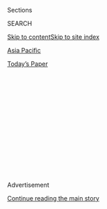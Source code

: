 <div id="app">

<div>

<div>

<div>

<div class="NYTAppHideMasthead css-1q2w90k e1suatyy0">

<div class="section css-ui9rw0 e1suatyy2">

<div class="css-eph4ug er09x8g0">

<div class="css-6n7j50">

</div>

<span class="css-1dv1kvn">Sections</span>

<div class="css-10488qs">

<span class="css-1dv1kvn">SEARCH</span>

</div>

[Skip to content](#site-content)[Skip to site index](#site-index)

</div>

<div id="masthead-section-label" class="css-1wr3we4 eaxe0e00">

[Asia
Pacific](https://www.nytimes.com/section/world/asia)

</div>

<div class="css-10698na e1huz5gh0">

</div>

</div>

<div id="masthead-bar-one" class="section hasLinks css-15hmgas e1csuq9d3">

<div class="css-uqyvli e1csuq9d0">

</div>

<div class="css-1uqjmks e1csuq9d1">

</div>

<div class="css-9e9ivx">

[](https://myaccount.nytimes.com/auth/login?response_type=cookie&client_id=vi)

</div>

<div class="css-1bvtpon e1csuq9d2">

[Today’s
Paper](https://www.nytimes.com/section/todayspaper)

</div>

</div>

</div>

</div>

<div data-aria-hidden="false">

<div id="site-content" data-role="main">

<div>

<div class="css-1aor85t" style="opacity:0.000000001;z-index:-1;visibility:hidden">

<div class="css-1hqnpie">

<div class="css-epjblv">

<span class="css-17xtcya">[Asia
Pacific](/section/world/asia)</span><span class="css-x15j1o">|</span><span class="css-fwqvlz">A
Prosperous China Says ‘Men Preferred,’ and Women
Lose</span>

</div>

<div class="css-k008qs">

<div class="css-1iwv8en">

<span class="css-18z7m18"></span>

<div>

</div>

</div>

<span class="css-1n6z4y">https://nyti.ms/2lgkBV6</span>

<div class="css-1705lsu">

<div class="css-4xjgmj">

<div class="css-4skfbu" data-role="toolbar" data-aria-label="Social Media Share buttons, Save button, and Comments Panel with current comment count" data-testid="share-tools">

  - 
  - 
  - 
  - 
    
    <div class="css-6n7j50">
    
    </div>

  - 
  - 

</div>

</div>

</div>

</div>

</div>

</div>

<div id="NYT_TOP_BANNER_REGION" class="css-13pd83m">

</div>

<div id="top-wrapper" class="css-1sy8kpn">

<div id="top-slug" class="css-l9onyx">

Advertisement

</div>

[Continue reading the main
story](#after-top)

<div class="ad top-wrapper" style="text-align:center;height:100%;display:block;min-height:250px">

<div id="top" class="place-ad" data-position="top" data-size-key="top">

</div>

</div>

<div id="after-top">

</div>

</div>

<div id="sponsor-wrapper" class="css-1hyfx7x">

<div id="sponsor-slug" class="css-19vbshk">

Supported by

</div>

[Continue reading the main
story](#after-sponsor)

<div id="sponsor" class="ad sponsor-wrapper" style="text-align:center;height:100%;display:block">

</div>

<div id="after-sponsor">

</div>

</div>

<div class="css-1vkm6nb ehdk2mb0">

# A Prosperous China Says ‘Men Preferred,’ and Women Lose

</div>

<div class="css-79elbk" data-testid="photoviewer-wrapper">

<div class="css-z3e15g" data-testid="photoviewer-wrapper-hidden">

</div>

<div class="css-1a48zt4 ehw59r15" data-testid="photoviewer-children">

![<span class="css-16f3y1r e13ogyst0" data-aria-hidden="true">A couple
taking wedding photos in the southwestern Chinese city of Chongqing.
China’s economic gains have disproportionately benefited
men.</span><span class="css-cnj6d5 e1z0qqy90" itemprop="copyrightHolder"><span class="css-1ly73wi e1tej78p0">Credit...</span><span><span>Lam
Yik Fei for The New York
Times</span></span></span>](https://static01.nyt.com/images/2019/05/24/world/00china-women-top/merlin_139349787_ac284300-6802-48df-be86-75a3b19d7815-articleLarge.jpg?quality=75&auto=webp&disable=upscale)

</div>

</div>

<div class="css-xt80pu e12qa4dv0">

<div class="css-18e8msd">

<div class="css-vp77d3 epjyd6m0">

<div class="css-1baulvz">

By [<span class="css-1baulvz last-byline" itemprop="name">Amy
Qin</span>](https://www.nytimes.com/by/amy-qin)

</div>

</div>

  - July 16,
    2019

  - 
    
    <div class="css-4xjgmj">
    
    <div class="css-d8bdto" data-role="toolbar" data-aria-label="Social Media Share buttons, Save button, and Comments Panel with current comment count" data-testid="share-tools">
    
      - 
      - 
      - 
      - 
        
        <div class="css-6n7j50">
        
        </div>
    
      - 
      - 
    
    </div>
    
    </div>

</div>

<div class="css-tk9fsr">

[阅读简体中文版](https://cn.nytimes.com/china/20190717/china-women-discrimination/ "Read in Simplified Chinese")[閱讀繁體中文版](https://cn.nytimes.com/china/20190717/china-women-discrimination/zh-hant/ "Read in Traditional Chinese")[Leer
en
español](https://www.nytimes.com/es/2019/07/21/china-discriminacion-genero-mujeres "Read in Spanish")

</div>

</div>

<div class="section meteredContent css-1r7ky0e" name="articleBody" itemprop="articleBody">

<div class="css-1fanzo5 StoryBodyCompanionColumn">

<div class="css-53u6y8">

TIANJIN, China — Bella Wang barely noticed the section on the
application inquiring whether she was married or had children. Employers
in China routinely ask women such questions, and she had encountered
them before in job interviews.

It was a surprise, though, after she accepted a position as a manager at
the company, a big language-training business in the northern city of
Tianjin, when she was told the job came with a condition.

As a married woman without children, she would have to sign a “special
agreement” promising not to get pregnant for two years. If she broke
that promise, the company said, she could be fired, without
compensation.

Ms. Wang, 32, fluent in English with a degree in international trade,
was outraged — but she signed.

</div>

</div>

<div class="css-1fanzo5 StoryBodyCompanionColumn">

<div class="css-53u6y8">

Such agreements [are illegal but increasingly
common](https://www.nytimes.com/2019/02/21/world/china-gender-discrimination-workplace.html?searchResultPosition=5)
in China, where discrimination against women is on the rise. From the
womb to the workplace, from the political arena to the home, women in
China are losing ground at every turn.

Driving this regression in women’s status is a looming aging crisis, and
the relaxing of the draconian “one-child” birth restrictions that
contributed to the graying population. The Communist Party now wants to
try to [stimulate a baby
boom](https://www.nytimes.com/2018/08/11/world/asia/china-one-child-policy-birthrate.html).

But instead of making it easier for women to both work and have
children, China’s leader, Xi Jinping, has led a resurgence in
traditional gender roles that has increasingly pushed women back into
the home.

“When the state policymakers needed women’s hands, they sent them to do
labor,” said [Wang Zheng](https://irwg.umich.edu/people/wang-zheng),
professor of women’s studies and history at the University of Michigan.
“Now they want to push women into marriage and have a bunch of
babies.”

In a stark turnaround from the early decades of Communist rule,
officials now look the other way when employers, reluctant to cover
costs related to maternity leave, openly pick men over women for hiring
and promotions. At home, women are increasingly disadvantaged in divorce
and losing out on gains in the country’s property boom.

</div>

</div>

<div class="css-1fanzo5 StoryBodyCompanionColumn">

<div class="css-53u6y8">

As a result, Chinese women are being squeezed out of the workplace by
employers who penalize them if they have children, and by party
officials urging them to focus on domestic life. At the same time, those
who have managed to keep working are increasingly earning less relative
to men.

</div>

</div>

<div class="css-79elbk" data-testid="photoviewer-wrapper">

<div class="css-z3e15g" data-testid="photoviewer-wrapper-hidden">

</div>

<div class="css-1a48zt4 ehw59r15" data-testid="photoviewer-children">

![<span class="css-16f3y1r e13ogyst0" data-aria-hidden="true">To get her
job, Bella Wang was forced to sign an agreement promising not to get
pregnant for two
years.</span><span class="css-cnj6d5 e1z0qqy90" itemprop="copyrightHolder"><span class="css-1ly73wi e1tej78p0">Credit...</span><span>Giulia
Marchi for The New York
Times</span></span>](https://static01.nyt.com/images/2019/05/24/world/00china-women-1/merlin_152723676_bfff651c-60d2-4eab-b053-431e860f1e68-articleLarge.jpg?quality=75&auto=webp&disable=upscale)

</div>

</div>

<div class="css-1fanzo5 StoryBodyCompanionColumn">

<div class="css-53u6y8">

Mao famously told women they held up “half the sky” and outlawed
arranged marriage and the practice of taking concubines. Despite
political turmoil and persistent bias, Chinese women entered the work
force in record numbers, began to enjoy greater rights and were
celebrated for their economic contributions.

Thirty years ago, when the country first began implementing market
reforms, Chinese women earned just under [80
percent](http://www.stats.gov.cn/tjsj/tjgb/qttjgb/qgqttjgb/200203/t20020331_30606.html)
of what men made. By 2010, according to the [latest official
data](http://www.china.com.cn/zhibo/zhuanti/ch-xinwen/2011-10/21/content_23687810.htm),
the average income of women in Chinese cities had fallen to 67 percent
that of men, and in the countryside 56 percent.

In a break with the Marxist ambition of liberating women from
patriarchal oppression, President Xi has called on women to embrace
their “unique role” in the family and “shoulder the responsibilities of
taking care of the old and young, as well as educating children.”

“No Communist leader before Xi has dared to openly say that women should
shoulder the domestic burden,” Professor Wang said.

Eager to preserve the stability of the family unit, the party has also
done little to help women following a [recent court
ruling](https://www.nytimes.com/2011/09/08/world/asia/08iht-letter08.html)
that weakened their claim to property in divorce proceedings. And with
divorce numbers on the rise, millions of Chinese women have been cut out
of the nation’s real-estate boom, experts say.

</div>

</div>

<div class="css-1fanzo5 StoryBodyCompanionColumn">

<div class="css-53u6y8">

To be sure, with China’s rapid economic transformation, women are
[living
longer](http://www.chinadaily.com.cn/china/2017-07/26/content_30256796.htm),
earning [more money](https://core.ac.uk/download/pdf/41447073.pdf) and
[graduating from
university](https://www.1xuezhe.exuezhe.com/Qk/art/465154?dbcode=1&flag=2&logohome=1)
in greater numbers than ever before.

But the country’s gains have disproportionately benefited men. Gender is
now one of the most important factors behind income inequality in China,
perhaps more so than even the longstanding divide separating Chinese
cities and the countryside, according to a [recent
study](https://onlinelibrary.wiley.com/doi/10.1111/cwe.12266).

Over the past decade, China’s ranking in the World Economic Forum’s
[global gender gap
index](http://www3.weforum.org/docs/WEF_GGGR_2018.pdf) has declined
significantly — from 57th out of 139 countries in 2008 to 103rd in 2018.

China once enjoyed one of the highest rates of female labor force
participation in the world, with nearly three in four women working as
recently as 1990. Now the figure is down to 61 percent, according to the
[International Labor
Organization](https://data.worldbank.org/indicator/sl.tlf.cact.fe.zs).

“When it came to promoting women’s rights, China used to be in the
lead,” said Feng Yuan, a feminist scholar in Beijing. “But now we are
falling
behind.”

</div>

</div>

<div class="css-79elbk" data-testid="photoviewer-wrapper">

<div class="css-z3e15g" data-testid="photoviewer-wrapper-hidden">

</div>

<div class="css-1a48zt4 ehw59r15" data-testid="photoviewer-children">

<div class="css-1xdhyk6 erfvjey0">

<span class="css-1ly73wi e1tej78p0">Image</span>

<div class="css-zjzyr8">

<div data-testid="lazyimage-container" style="height:257.77777777777777px">

</div>

</div>

</div>

<span class="css-16f3y1r e13ogyst0" data-aria-hidden="true">“The
approach to raising children has totally changed,” said Wang Yan, a
stay-at-home mother in the eastern city of Yantai. Many women are
leaving the work force as a
result.</span><span class="css-cnj6d5 e1z0qqy90" itemprop="copyrightHolder"><span class="css-1ly73wi e1tej78p0">Credit...</span><span>Yan
Cong for The New York Times</span></span>

</div>

</div>

<div class="css-1fanzo5 StoryBodyCompanionColumn">

<div class="css-53u6y8">

## ‘Either way, we will lose’

Since signing the special agreement two years ago, Ms. Wang has been
terrified of getting pregnant, and for good reason: In her first months
on the job, a pregnant co-worker was fired.

</div>

</div>

<div class="css-1fanzo5 StoryBodyCompanionColumn">

<div class="css-53u6y8">

Ms. Wang wanted to have a baby, too, she recalled, but signed the
contract because she was excited about the job. Reporting her employer
to the authorities also seemed unlikely to do much good.

“I’m still a Chinese woman,” she said recently in a coffee shop in
Tianjin. “Even though we have some complaints, we cannot risk bringing
them up. Because either way, we will lose.”

Forced to choose between career and family, Ms. Wang chose career. Many
other Chinese women are dropping out of the work force.

The return of Chinese women to the home began in the 1980s, when mass
layoffs at state factories meant women were often the first to be let
go. It accelerated with rising expectations around child rearing.

Wang Yan, 35, a stay-at-home mother in the eastern city of Yantai, said
that her parents “only needed to make sure their kids weren’t
hungry.”

</div>

</div>

<div class="css-79elbk" data-testid="photoviewer-wrapper">

<div class="css-z3e15g" data-testid="photoviewer-wrapper-hidden">

</div>

<div class="css-1a48zt4 ehw59r15" data-testid="photoviewer-children">

<div class="css-1xdhyk6 erfvjey0">

<span class="css-1ly73wi e1tej78p0">Image</span>

<div class="css-zjzyr8">

<div data-testid="lazyimage-container" style="height:257.77777777777777px">

</div>

</div>

</div>

<span class="css-16f3y1r e13ogyst0" data-aria-hidden="true">Office
workers taking a lunch break in Beijing last year. Women in Chinese
cities earn 67 percent of what men make on average, and that gap is
growing.</span><span class="css-cnj6d5 e1z0qqy90" itemprop="copyrightHolder"><span class="css-1ly73wi e1tej78p0">Credit...</span><span>Gilles
Sabrié for The New York Times</span></span>

</div>

</div>

<div class="css-1fanzo5 StoryBodyCompanionColumn">

<div class="css-53u6y8">

Now, facing a more competitive economy, parents, usually mothers, are
expected to supervise homework, after-school tutoring and
extracurricular activities — all while navigating safety scandals
involving [baby
formula](https://www.nytimes.com/2013/07/26/world/asia/chinas-search-for-infant-formula-goes-global.html),
[day
care](https://www.nytimes.com/2017/11/24/world/asia/beijing-kindergarten-abuse.html)
and
[vaccinations](https://www.nytimes.com/2018/07/23/world/asia/china-vaccines-scandal-investigation.html).

</div>

</div>

<div class="css-1fanzo5 StoryBodyCompanionColumn">

<div class="css-53u6y8">

At work, managers are eager to rid their payrolls of women who might
need maternity leave.

Since 2012, China has required companies to offer at least 14 weeks of
paid leave to women having children. Fathers typically get two weeks.
The disparity means help-wanted ads often openly specify “men only” or
“men preferred.”

This is illegal, but even government agencies do it. One ministry in
Beijing specified “men only” for more than half the jobs it advertised
over the course of a year, an
[investigation](https://www.hrw.org/report/2018/04/23/only-men-need-apply/gender-discrimination-job-advertisements-china)
by Human Rights Watch found.

Employers often see women like Ms. Wang who are married without children
as the biggest gamble for hiring or promotions. And reports abound of
pregnant women being reassigned to less important positions, or
returning from leave to find their jobs have been filled.

As a result, opportunities for women to advance to company leadership
roles have stagnated in recent years. Only 21 percent of Chinese
companies had women in top manager roles last year, according to the
World Economic Forum’s gender gap report.

The problem has become more apparent since 2015, when party leaders,
worried about the impact of slowing population growth on the economy,
[ended the one-child
policy](https://www.nytimes.com/2015/10/30/world/asia/china-end-one-child-policy.html)
and began allowing all couples to have two children.

In an [official survey](http://www.wsic.ac.cn/academicnews/90644.htm) in
2017, about 54 percent of women said they had been asked about their
marriage and childbearing status in job interviews.

</div>

</div>

<div class="css-1fanzo5 StoryBodyCompanionColumn">

<div class="css-53u6y8">

Beijing issued a
[directive](https://www.nytimes.com/2019/02/21/world/china-gender-discrimination-workplace.html)
in February urging stronger enforcement of laws against gender
discrimination. But it has not been a priority, and the party-controlled
courts have not sided with women on other
issues.

</div>

</div>

<div class="css-79elbk" data-testid="photoviewer-wrapper">

<div class="css-z3e15g" data-testid="photoviewer-wrapper-hidden">

</div>

<div class="css-1a48zt4 ehw59r15" data-testid="photoviewer-children">

<div class="css-1xdhyk6 erfvjey0">

<span class="css-1ly73wi e1tej78p0">Image</span>

<div class="css-zjzyr8">

<div data-testid="lazyimage-container" style="height:257.77777777777777px">

</div>

</div>

</div>

<span class="css-16f3y1r e13ogyst0" data-aria-hidden="true">China’s
highest court has made it harder for many women to win the family home
in divorce proceedings. That has cut millions of women out of the real
estate
boom.</span><span class="css-cnj6d5 e1z0qqy90" itemprop="copyrightHolder"><span class="css-1ly73wi e1tej78p0">Credit...</span><span>Lam
Yik Fei for The New York Times</span></span>

</div>

</div>

<div class="css-1fanzo5 StoryBodyCompanionColumn">

<div class="css-53u6y8">

## ‘A man’s law’

When Sharon Shao approached several divorce lawyers in the spring of
2013, they all had the same advice: Don’t bother taking your husband to
court. You have no hope of getting the apartment.

It did not matter that she had been the primary breadwinner for most of
their marriage and had made all the mortgage payments.

It did not matter that he hit her. It did not matter that he had cheated
on her.

None of it mattered because her husband’s parents had put up the down
payment and because her name was not on the property title.

Under a ruling issued by China’s highest court in 2011, the lawyers
said, that meant the apartment was his.

For Ms. Shao, 36, who had no other home because her parents died when
she was young, it was devastating. “After the divorce, I wandered around
with no sense of belonging,” she said. “I was just floating.”

Growing numbers of women in China have been through a similar
experience. In a country where real estate accounts for over [70
percent](https://www.ncbi.nlm.nih.gov/pmc/articles/PMC4589866/) of
personal wealth, the high court’s ruling has been a significant setback
for women.

</div>

</div>

<div class="css-1fanzo5 StoryBodyCompanionColumn">

<div class="css-53u6y8">

Chinese law had previously recognized a family’s home as joint property
in divorce proceedings. But [the 2011
ruling](https://www.nytimes.com/2011/09/08/world/asia/08iht-letter08.html)
held that real estate purchased before marriage, either outright or on
mortgage, should revert to the buyer in a divorce — and that is usually
the husband.

Driven by the popular belief that a woman will only marry a man if he
owns a home, families often save for years to help their sons buy an
apartment. Experts say the high court was responding to fears that women
were using marriage to swindle their in-laws out of their
savings.

</div>

</div>

<div class="css-79elbk" data-testid="photoviewer-wrapper">

<div class="css-z3e15g" data-testid="photoviewer-wrapper-hidden">

</div>

<div class="css-1a48zt4 ehw59r15" data-testid="photoviewer-children">

<div class="css-1xdhyk6 erfvjey0">

<span class="css-1ly73wi e1tej78p0">Image</span>

<div class="css-zjzyr8">

<div data-testid="lazyimage-container" style="height:257.77777777777777px">

</div>

</div>

</div>

<span class="css-16f3y1r e13ogyst0" data-aria-hidden="true">A mother and
a child in Tiananmen Square last year. The end of the “one-child” policy
has led to hiring discrimination by employers worried about rising
maternity leave
costs.</span><span class="css-cnj6d5 e1z0qqy90" itemprop="copyrightHolder"><span class="css-1ly73wi e1tej78p0">Credit...</span><span>Gilles
Sabrié for The New York Times</span></span>

</div>

</div>

<div class="css-1fanzo5 StoryBodyCompanionColumn">

<div class="css-53u6y8">

Though the ruling makes no distinction between men and women, it is a
“man’s law,” said Lü Xiaoquan, a lawyer at Beijing Qianqian Law Firm.

There are about 31 million more men in China than women, an imbalance
caused by a traditional preference for sons, the one-child policy and
sex-selective abortions.

But Chinese women often accept marriage on unfavorable terms.

One 2012 survey by Horizon China, a research firm in Beijing, found that
70 percent of married women contributed financially to the family’s
purchases of real estate but that less than a third of home deeds
included the woman’s name. Researchers at Nankai University in Tianjin
in 2017 examined 4,253 property deeds and found the wife’s name listed
on only [about one in
five](https://www.academia.edu/35082071/_and_ldquo_%E6%88%BF%E4%BA%A7%E8%AF%81%E4%B8%8A%E7%9A%84%E7%88%B1%E6%83%85_and_quot_and_mdash_and_mdash_and_mdash_%E5%A9%9A%E5%A7%BB%E5%B8%82%E5%9C%BA%E4%B8%8E%E5%AE%B6%E5%BA%AD%E6%88%BF%E4%BA%A7%E4%BA%A7%E6%9D%83%E5%88%86%E5%B8%83).

These missing names have been disastrous for women in divorce
proceedings since the 2011 ruling, said [Leta Hong
Fincher](https://www.letahongfincher.com/about), author of a book about
the subject.

</div>

</div>

<div class="css-1fanzo5 StoryBodyCompanionColumn">

<div class="css-53u6y8">

“The entire deck is stacked against women in so many ways,” she
said.

</div>

</div>

<div class="css-79elbk" data-testid="photoviewer-wrapper">

<div class="css-z3e15g" data-testid="photoviewer-wrapper-hidden">

</div>

<div class="css-1a48zt4 ehw59r15" data-testid="photoviewer-children">

<div class="css-1xdhyk6 erfvjey0">

<span class="css-1ly73wi e1tej78p0">Image</span>

<div class="css-zjzyr8">

<div data-testid="lazyimage-container" style="height:257.77777777777777px">

</div>

</div>

</div>

<span class="css-16f3y1r e13ogyst0" data-aria-hidden="true">A couple
having a drink in Chongqing. Women are under pressure to marry early to
avoid becoming “leftover women,” a derogatory term for those who remain
single into and past their late
20s.</span><span class="css-cnj6d5 e1z0qqy90" itemprop="copyrightHolder"><span class="css-1ly73wi e1tej78p0">Credit...</span><span>Lam
Yik Fei for The New York Times</span></span>

</div>

</div>

<div class="css-1fanzo5 StoryBodyCompanionColumn">

<div class="css-53u6y8">

Ms. Shao, who graduated with a degree in computer science from one of
China’s top universities, said her ex-husband suggested investing in an
apartment together even before they were married. At the time, he was
finishing a doctorate and she was making about $600 a month as a
computer programmer.

His parents made the $29,000 down payment, as a gift and investment, and
she agreed to cover the $450 monthly payments.

“I was just very foolish, very innocent,” she recalled.

Ms. Shao asked her ex-husband to add her name to the deed several times,
but he always talked her out of it, arguing that she could enjoy
benefits as a new buyer later if they invested in another property, she
recalled.

Years later, after they married and moved to Shanghai, Ms. Shao
discovered he was having an affair. Because she had proof that she made
the mortgage payments, her relatives managed to negotiate a cash
settlement for her.

Most women in China, though, have fewer options, and many end up with
nothing in a divorce. Others choose to remain in even abusive
marriages.

</div>

</div>

<div class="css-79elbk" data-testid="photoviewer-wrapper">

<div class="css-z3e15g" data-testid="photoviewer-wrapper-hidden">

</div>

<div class="css-1a48zt4 ehw59r15" data-testid="photoviewer-children">

<div class="css-1xdhyk6 erfvjey0">

<span class="css-1ly73wi e1tej78p0">Image</span>

<div class="css-zjzyr8">

<div data-testid="lazyimage-container" style="height:257.77777777777777px">

</div>

</div>

</div>

<span class="css-16f3y1r e13ogyst0" data-aria-hidden="true">Some women
in China have remained in unhappy or even abusive marriages because they
might get little or nothing in a
divorce.</span><span class="css-cnj6d5 e1z0qqy90" itemprop="copyrightHolder"><span class="css-1ly73wi e1tej78p0">Credit...</span><span>Lam
Yik Fei for The New York Times</span></span>

</div>

</div>

<div class="css-1fanzo5 StoryBodyCompanionColumn">

<div class="css-53u6y8">

[Taking
cues](https://www.nytimes.com/2018/07/26/world/asia/china-metoo.html)
from \#MeToo activism overseas and China’s [own history of
feminism](https://www.nytimes.com/interactive/2018/obituaries/overlooked-qiu-jin.html),
some Chinese women have staged street protests and campaigns on social
media for greater rights.

There are also broader signs of dissatisfaction among Chinese women: The
marriage rate [fell last year to its lowest
point](http://www.xinhuanet.com/politics/2019-04/02/c_1124313756.htm)
since Mr. Xi took power, and the birthrate dropped to a level unseen in
the 70-year history of the People’s Republic of China.

The divorce rate is climbing, too, with women initiating most cases. In
[Beijing](http://mzj.beijing.gov.cn/news/root/tjnb/2019-04/129817.shtml),
the authorities reported one divorce for every two marriages in 2017.

“They aren’t having kids and getting married,” said Lü Pin, a prominent
Chinese feminist activist. “That’s their way of pushing back.”

</div>

</div>

</div>

<div>

</div>

<div>

</div>

<div>

</div>

<div>

<div id="bottom-wrapper" class="css-1ede5it">

<div id="bottom-slug" class="css-l9onyx">

Advertisement

</div>

[Continue reading the main
story](#after-bottom)

<div id="bottom" class="ad bottom-wrapper" style="text-align:center;height:100%;display:block;min-height:90px">

</div>

<div id="after-bottom">

</div>

</div>

</div>

</div>

</div>

## Site Index

<div>

</div>

## Site Information Navigation

  - [© <span>2020</span> <span>The New York Times
    Company</span>](https://help.nytimes.com/hc/en-us/articles/115014792127-Copyright-notice)

<!-- end list -->

  - [NYTCo](https://www.nytco.com/)
  - [Contact
    Us](https://help.nytimes.com/hc/en-us/articles/115015385887-Contact-Us)
  - [Work with us](https://www.nytco.com/careers/)
  - [Advertise](https://nytmediakit.com/)
  - [T Brand Studio](http://www.tbrandstudio.com/)
  - [Your Ad
    Choices](https://www.nytimes.com/privacy/cookie-policy#how-do-i-manage-trackers)
  - [Privacy](https://www.nytimes.com/privacy)
  - [Terms of
    Service](https://help.nytimes.com/hc/en-us/articles/115014893428-Terms-of-service)
  - [Terms of
    Sale](https://help.nytimes.com/hc/en-us/articles/115014893968-Terms-of-sale)
  - [Site
    Map](https://spiderbites.nytimes.com)
  - [Help](https://help.nytimes.com/hc/en-us)
  - [Subscriptions](https://www.nytimes.com/subscription?campaignId=37WXW)

</div>

</div>

</div>

</div>
